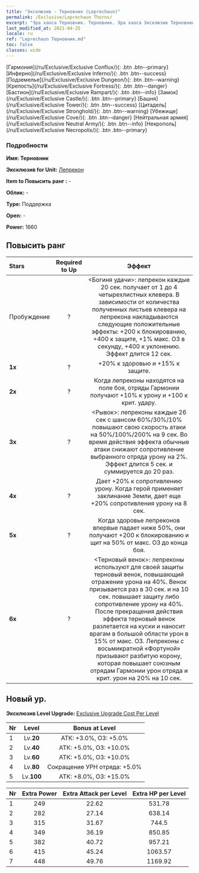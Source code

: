 ```yaml
---
title: "Эксклюзив - Терновник (Leprechaun)"
permalink: /Exclusive/Leprechaun Thorns/
excerpt: "Эра хаоса Терновник. Терновник. Эра хаоса Эксклюзив Терновник. Лепрекон Эксклюзив."
last_modified_at: 2021-04-25
locale: ru
ref: "Leprechaun Терновник.md"
toc: false
classes: wide
---
```

 [Гармония](/ru/Exclusive/Exclusive Conflux/){: .btn .btn--primary} [Инферно](/ru/Exclusive/Exclusive Inferno/){: .btn .btn--success} [Подземелье](/ru/Exclusive/Exclusive Dungeon/){: .btn .btn--warning} [Крепость](/ru/Exclusive/Exclusive Fortress/){: .btn .btn--danger} [Бастион](/ru/Exclusive/Exclusive Rampart/){: .btn .btn--info} [Замок](/ru/Exclusive/Exclusive Castle/){: .btn .btn--primary} [Башня](/ru/Exclusive/Exclusive Tower/){: .btn .btn--success} [Цитадель](/ru/Exclusive/Exclusive Stronghold/){: .btn .btn--warning} [Убежище](/ru/Exclusive/Exclusive Cove/){: .btn .btn--danger} [Нейтральная армия](/ru/Exclusive/Exclusive Neutral Army/){: .btn .btn--info} [Некрополь](/ru/Exclusive/Exclusive Necropolis/){: .btn .btn--primary} 

### Подробности
 **Имя: Терновник** 

 **Эксклюзив for Unit:** [Лепрекон](/ru/units/Leprechaun/) 

 **Item to Повысить ранг :** -

 **Облик:** -

 **Type:** Поддержка

 **Open:** -

 **Power:** 1660

## Повысить ранг 

  |     Stars    |  Required to Up | Эффект |
  |:-------------|:---------------:|:---------------:|
  |  Пробуждение  | ? | <Богиня удачи>: лепрекон каждые 20 сек. получает от 1 до 4 четырехлистных клевера. В зависимости от количества полученных листьев клевера на лепрекона накладываются следующие положительные эффекты: +200 к блокированию, +400 к защите, +1% макс. ОЗ в секунду, +400 к уклонению. Эффект длится 12 сек. |
  | **1x** <i class="fas fa-star"/> | ? | +20% к здоровью и +15% к защите. |
  | **2x** <i class="fas fa-star"/> | ? | Когда лепреконы находятся на поле боя, отряды Гармонии получают +10% к урону и +100 к крит. удару. |
  | **3x** <i class="fas fa-star"/> | ? | <Рывок>: лепреконы каждые 26 сек с шансом 60%/30%/10% повышают свою скорость атаки на 50%/100%/200% на 9 сек. Во время действия эффекта обычные атаки снижают сопротивление выбранного отряда урону на 2%. Эффект длится 5 сек. и суммируется до 20 раз. |
  | **4x** <i class="fas fa-star"/> | ? | Дает +20% к сопротивлению урону. Когда герой применяет заклинание Земли, дает еще +20% сопротивления урону на 8 сек. |
  | **5x** <i class="fas fa-star"/> | ? | Когда здоровье лепреконов впервые падает ниже 50%, они получают +200 к блокированию и щит на 50% от макс. ОЗ до конца боя. |
  | **6x** <i class="fas fa-star"/> | ? | <Терновый венок>: лепреконы используют для своей защиты терновый венок, повышающий отражение урона на 40%. Венок призывается раз в 30 сек. и на 10 сек. повышает защиту либо сопротивление урону на 40%. После прекращения действия эффекта терновый венок разлетается на куски и наносит врагам в большой области урон в 15% от макс. ОЗ. Лепреконы с восьмикратной «Фортуной» призывают разбитую корону, которая повышает союзным отрядам Гармонии урон отряда и крит. урон на 20% на 10 сек. |


## Новый ур.
 **Эксклюзив Level Upgrade:** [Exclusive Upgrade Cost Per Level](/Exclusive/ExclusiveUpgradeCostPerLevel/)

  |  Nr  |   Level  | Bonus at Level |
  |:-----|:--------:|:--------------:|
  | 1 | Lv.**20** | АТК: +3.0%, ОЗ: +5.0% |
  | 2 | Lv.**40** | АТК: +5.0%, ОЗ: +10.0% |
  | 3 | Lv.**60** | АТК: +5.0%, ОЗ: +10.0% |
  | 4 | Lv.**80** | Сокращение УРН отряда: +5.0% |
  | 5 | Lv.**100** | АТК: +8.0%, ОЗ: +15.0% |


  |  Nr  |  Extra Power | Extra Attack per Level | Extra HP per Level |
  |:-----|:--------:|:--------:|:--------:|
  | 1 | 249 | 22.62 | 531.78 |
  | 2 | 282 | 27.14 | 638.14 |
  | 3 | 315 | 31.67 | 744.5 |
  | 4 | 349 | 36.19 | 850.85 |
  | 5 | 382 | 40.72 | 957.21 |
  | 6 | 415 | 45.24 | 1063.57 |
  | 7 | 448 | 49.76 | 1169.92 |


